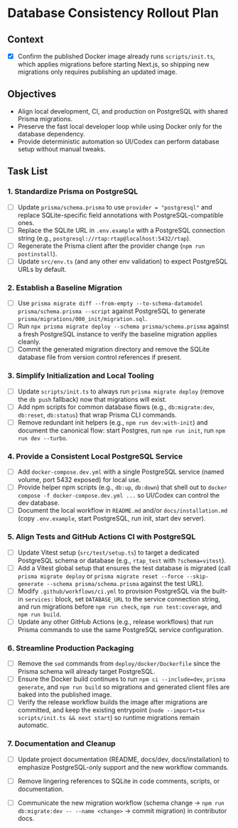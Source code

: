 # Database Consistency Rollout Plan

## Context
- [x] Confirm the published Docker image already runs `scripts/init.ts`, which applies migrations before starting Next.js, so shipping new migrations only requires publishing an updated image.

## Objectives
- Align local development, CI, and production on PostgreSQL with shared Prisma migrations.
- Preserve the fast local developer loop while using Docker only for the database dependency.
- Provide deterministic automation so UI/Codex can perform database setup without manual tweaks.

## Task List

### 1. Standardize Prisma on PostgreSQL
- [ ] Update `prisma/schema.prisma` to use `provider = "postgresql"` and replace SQLite-specific field annotations with PostgreSQL-compatible ones.
- [ ] Replace the SQLite URL in `.env.example` with a PostgreSQL connection string (e.g., `postgresql://rtap:rtap@localhost:5432/rtap`).
- [ ] Regenerate the Prisma client after the provider change (`npm run postinstall`).
- [ ] Update `src/env.ts` (and any other env validation) to expect PostgreSQL URLs by default.

### 2. Establish a Baseline Migration
- [ ] Use `prisma migrate diff --from-empty --to-schema-datamodel prisma/schema.prisma --script` against PostgreSQL to generate `prisma/migrations/000_init/migration.sql`.
- [ ] Run `npx prisma migrate deploy --schema prisma/schema.prisma` against a fresh PostgreSQL instance to verify the baseline migration applies cleanly.
- [ ] Commit the generated migration directory and remove the SQLite database file from version control references if present.

### 3. Simplify Initialization and Local Tooling
- [ ] Update `scripts/init.ts` to always run `prisma migrate deploy` (remove the `db push` fallback) now that migrations will exist.
- [ ] Add npm scripts for common database flows (e.g., `db:migrate:dev`, `db:reset`, `db:status`) that wrap Prisma CLI commands.
- [ ] Remove redundant init helpers (e.g., `npm run dev:with-init`) and document the canonical flow: start Postgres, run `npm run init`, run `npm run dev --turbo`.

### 4. Provide a Consistent Local PostgreSQL Service
- [ ] Add `docker-compose.dev.yml` with a single PostgreSQL service (named volume, port 5432 exposed) for local use.
- [ ] Provide helper npm scripts (e.g., `db:up`, `db:down`) that shell out to `docker compose -f docker-compose.dev.yml ...` so UI/Codex can control the dev database.
- [ ] Document the local workflow in `README.md` and/or `docs/installation.md` (copy `.env.example`, start PostgreSQL, run init, start dev server).

### 5. Align Tests and GitHub Actions CI with PostgreSQL
- [ ] Update Vitest setup (`src/test/setup.ts`) to target a dedicated PostgreSQL schema or database (e.g., `rtap_test` with `?schema=vitest`).
- [ ] Add a Vitest global setup that ensures the test database is migrated (call `prisma migrate deploy` or `prisma migrate reset --force --skip-generate --schema prisma/schema.prisma` against the test URL).
- [ ] Modify `.github/workflows/ci.yml` to provision PostgreSQL via the built-in `services:` block, set `DATABASE_URL` to the service connection string, and run migrations before `npm run check`, `npm run test:coverage`, and `npm run build`.
- [ ] Update any other GitHub Actions (e.g., release workflows) that run Prisma commands to use the same PostgreSQL service configuration.

### 6. Streamline Production Packaging
- [ ] Remove the `sed` commands from `deploy/docker/Dockerfile` since the Prisma schema will already target PostgreSQL.
- [ ] Ensure the Docker build continues to run `npm ci --include=dev`, `prisma generate`, and `npm run build` so migrations and generated client files are baked into the published image.
- [ ] Verify the release workflow builds the image after migrations are committed, and keep the existing entrypoint (`node --import=tsx scripts/init.ts && next start`) so runtime migrations remain automatic.

### 7. Documentation and Cleanup
- [ ] Update project documentation (README, docs/dev, docs/installation) to emphasize PostgreSQL-only support and the new workflow commands.
- [ ] Remove lingering references to SQLite in code comments, scripts, or documentation.
- [ ] Communicate the new migration workflow (schema change → `npm run db:migrate:dev -- --name <change>` → commit migration) in contributor docs.

